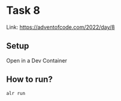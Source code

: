 # Task 8
Link: https://adventofcode.com/2022/day/8

## Setup
Open in a Dev Container

## How to run?
```shell
alr run
```